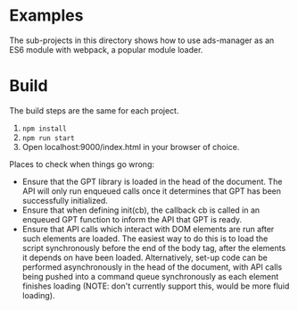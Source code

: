 # Examples

The sub-projects in this directory shows how to use ads-manager as an ES6 module with webpack,
a popular module loader.

# Build

The build steps are the same for each project.

1. `npm install`
2. `npm run start`
3. Open localhost:9000/index.html in your browser of choice.

Places to check when things go wrong:
* Ensure that the GPT library is loaded in the head of the document. The API will only run enqueued calls once it determines that GPT has been successfully initialized.
* Ensure that when defining init(cb), the callback cb is called in an enqueued GPT function to inform the API that GPT is ready.
* Ensure that API calls which interact with DOM elements are run after such elements are loaded. The easiest way to do this is to load the script synchronously before the end of the body tag, after the elements it depends on have been loaded. Alternatively, set-up code can be performed asynchronously in the head of the document, with API calls being pushed into a command queue synchronously as each element finishes loading (NOTE: don't currently support this, would be more fluid loading).
